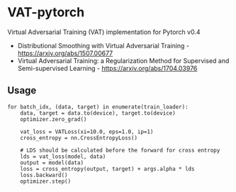 # VAT-pytorch
Virtual Adversarial Training (VAT) implementation for Pytorch v0.4

* Distributional Smoothing with Virtual Adversarial Training - https://arxiv.org/abs/1507.00677
* Virtual Adversarial Training: a Regularization Method for Supervised and Semi-supervised Learning - 
https://arxiv.org/abs/1704.03976

## Usage
```
for batch_idx, (data, target) in enumerate(train_loader):
    data, target = data.to(device), target.to(device)
    optimizer.zero_grad()

    vat_loss = VATLoss(xi=10.0, eps=1.0, ip=1)
    cross_entropy = nn.CrossEntropyLoss()

    # LDS should be calculated before the forward for cross entropy
    lds = vat_loss(model, data)
    output = model(data)
    loss = cross_entropy(output, target) + args.alpha * lds
    loss.backward()
    optimizer.step()
```
